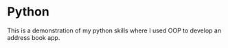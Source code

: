 # Python

This is a demonstration of my python skills where I used OOP to develop an address book app.
